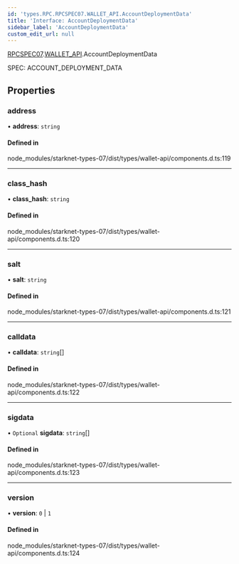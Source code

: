 ```yaml
---
id: 'types.RPC.RPCSPEC07.WALLET_API.AccountDeploymentData'
title: 'Interface: AccountDeploymentData'
sidebar_label: 'AccountDeploymentData'
custom_edit_url: null
---
```


[RPCSPEC07](../namespaces/types.RPC.RPCSPEC07.md).[WALLET_API](../namespaces/types.RPC.RPCSPEC07.WALLET_API.md).AccountDeploymentData

SPEC: ACCOUNT_DEPLOYMENT_DATA

## Properties

### address

• **address**: `string`

#### Defined in

node_modules/starknet-types-07/dist/types/wallet-api/components.d.ts:119

---

### class_hash

• **class_hash**: `string`

#### Defined in

node_modules/starknet-types-07/dist/types/wallet-api/components.d.ts:120

---

### salt

• **salt**: `string`

#### Defined in

node_modules/starknet-types-07/dist/types/wallet-api/components.d.ts:121

---

### calldata

• **calldata**: `string`[]

#### Defined in

node_modules/starknet-types-07/dist/types/wallet-api/components.d.ts:122

---

### sigdata

• `Optional` **sigdata**: `string`[]

#### Defined in

node_modules/starknet-types-07/dist/types/wallet-api/components.d.ts:123

---

### version

• **version**: `0` \| `1`

#### Defined in

node_modules/starknet-types-07/dist/types/wallet-api/components.d.ts:124
